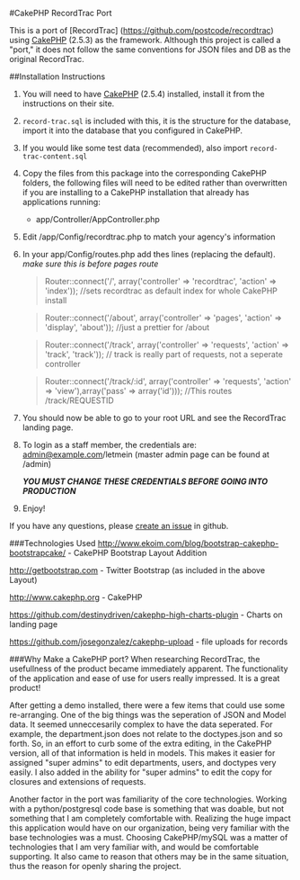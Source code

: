 #CakePHP RecordTrac Port

This is a port of [RecordTrac] (https://github.com/postcode/recordtrac) using [CakePHP](http://www.cakephp.org) (2.5.3) as the framework. 
Although this project is called a "port," it does not follow the same conventions for JSON files and DB as the original RecordTrac.


##Installation Instructions
1. You will need to have [CakePHP](http://www.cakephp.org) (2.5.4) installed, install it from the instructions on their site.
2. `record-trac.sql` is included with this, it is the structure for the database, import it into the database that you configured in CakePHP.
3. If you would like some test data (recommended), also import `record-trac-content.sql`
4. Copy the files from this package into the corresponding CakePHP folders, the following files will need to be edited rather than overwritten if you are installing to a CakePHP installation that already has applications running: 
	* app/Controller/AppController.php
5. Edit /app/Config/recordtrac.php to match your agency's information
6. In your app/Config/routes.php add thes lines (replacing the default). *make sure this is before pages route*
	>Router::connect('/', array('controller' => 'recordtrac', 'action' => 'index')); //sets recordtrac as default index for whole CakePHP install

	>Router::connect('/about', array('controller' => 'pages', 'action' => 'display', 'about'));  //just a prettier for /about

	>Router::connect('/track', array('controller' => 'requests', 'action' => 'track', 'track')); // track is really part of requests, not a seperate controller

	>Router::connect('/track/:id', array('controller' => 'requests', 'action' => 'view'),array('pass' => array('id'))); //This routes /track/REQUESTID
7. You should now be able to go to your root URL and see the RecordTrac landing page. 
8. To login as a staff member, the credentials are: admin@example.com/letmein (master admin page can be found at /admin)
    
    ***YOU MUST CHANGE THESE CREDENTIALS BEFORE GOING INTO PRODUCTION*** 
    
9. Enjoy!

If you have any questions, please [create an issue](https://github.com/randybondsjr/recordtrac-cakephp/issues) in github.

###Technologies Used
http://www.ekoim.com/blog/bootstrap-cakephp-bootstrapcake/ - CakePHP Bootstrap Layout Addition

http://getbootstrap.com - Twitter Bootstrap (as included in the above Layout)

http://www.cakephp.org - CakePHP

https://github.com/destinydriven/cakephp-high-charts-plugin - Charts on landing page

https://github.com/josegonzalez/cakephp-upload - file uploads for records

###Why Make a CakePHP port?
When researching RecordTrac, the usefullness of the product became immediately apparent. The functionality of the application and ease of use for users really impressed. It is a great product!

After getting a demo installed, there were a few items that could use some re-arranging. One of the big things was the seperation of JSON and Model data. It seemed unneccesarily complex to have the data seperated. For example, the department.json does not relate to the doctypes.json and so forth. So, in an effort to curb some of the extra editing, in the CakePHP version, all of that information is held in models. This makes it easier for assigned "super admins" to edit departments, users, and doctypes very easily. I also added in the ability for "super admins" to edit the copy for closures and extensions of requests. 

Another factor in the port was familiarity of the core technologies. Working with a python/postgresql code base is something that was doable, but not something that I am completely comfortable with. Realizing the huge impact this application would have on our organization, being very familiar with the base technologies was a must. Choosing CakePHP/mySQL was a matter of technologies that I am very familiar with, and would be comfortable supporting. It also came to reason that others may be in the same situation, thus the reason for openly sharing the project. 